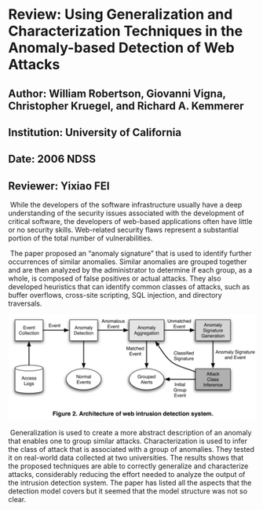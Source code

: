 # Review: Using Generalization and Characterization Techniques in the Anomaly-based Detection of Web Attacks

## Author: William Robertson, Giovanni Vigna, Christopher Kruegel, and Richard A. Kemmerer

## Institution: University of California

## Date: 2006 NDSS

## Reviewer: Yixiao FEI

​    While the developers of the software infrastructure usually have a deep understanding of the security issues associated with the development of critical software, the developers of web-based applications often have little or no security skills. Web-related security flaws represent a substantial portion of the total number of vulnerabilities.

​    The paper proposed an “anomaly signature” that is used to identify further occurrences of similar anomalies. Similar anomalies are grouped together and are then analyzed by the administrator to determine if each group, as a whole, is composed of false positives or actual attacks. They also developed heuristics that can identify common classes of attacks, such as buffer overflows, cross-site scripting, SQL injection, and directory traversals.

![Architecture](./Images/img3.png)

​    Generalization is used to create a more abstract description of an anomaly that enables one to
group similar attacks. Characterization is used to infer the class of attack that is associated with a group of anomalies. They tested it on real-world data collected at two universities. The results shows that the proposed techniques are able to correctly generalize and characterize attacks, considerably reducing the effort needed to analyze the output of the intrusion detection system. The paper has listed all the aspects that the detection model covers but it seemed that the model structure was not so clear.